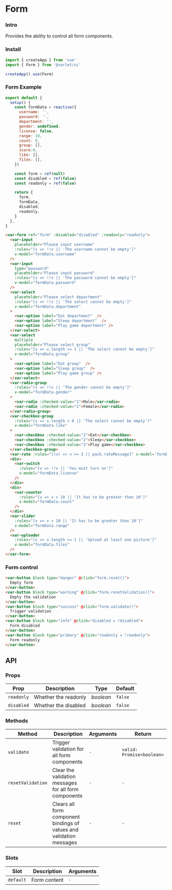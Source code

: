 # Form

### Intro

Provides the ability to control all form components.

### Install

```js
import { createApp } from 'vue'
import { Form } from '@varlet/ui'

createApp().use(Form)
```

### Form Example

```js
export default {
  setup() {
    const formData = reactive({
      username: '',
      password: '',
      department: '',
      gender: undefined,
      license: false,
      range: 10,
      count: 0,
      group: [],
      score:0,
      like: [],
      files: [],
    })

    const form = ref(null)
    const disabled = ref(false)
    const readonly = ref(false)

    return {
      form,
      formData,
      disabled,
      readonly,
    }
  },
}
```

```html
<var-form ref="form" :disabled="disabled" :readonly="readonly">
  <var-input
    placeholder="Please input username"
    :rules="[v => !!v || 'The username cannot be empty']"
    v-model="formData.username"
  />
  <var-input
    type="password"
    placeholder="Please input password"
    :rules="[v => !!v || 'The password cannot be empty']"
    v-model="formData.password"
  />
  <var-select
    placeholder="Please select department"
    :rules="[v => !!v || 'The select cannot be empty']"
    v-model="formData.department"
  >
    <var-option label="Eat department"  />
    <var-option label="Sleep department"  />
    <var-option label="Play game department" />
  </var-select>
  <var-select
    multiple
    placeholder="Please select group"
    :rules="[v => v.length >= 1 || 'The select cannot be empty']"
    v-model="formData.group"
  >
    <var-option label="Eat group"  />
    <var-option label="Sleep group"  />
    <var-option label="Play game group" />
  </var-select>
  <var-radio-group
    :rules="[v => !!v || 'The gender cannot be empty']"
    v-model="formData.gender"
  >
    <var-radio :checked-value="1">Male</var-radio>
    <var-radio :checked-value="2">Female</var-radio>
  </var-radio-group>
  <var-checkbox-group
    :rules="[v => v.length > 0 || 'The select cannot be empty']"
    v-model="formData.like"
  >
    <var-checkbox :checked-value="1">Eat</var-checkbox>
    <var-checkbox :checked-value="2">Sleep</var-checkbox>
    <var-checkbox :checked-value="3">Play game</var-checkbox>
  </var-checkbox-group>
  <var-rate :rules="[(v) => v >= 3 || pack.rateMessage]" v-model='formData.score' />
  <div>
    <var-switch
      :rules="[v => !!v || 'You must turn on']"
      v-model="formData.license"
    />
  </div>
  <div>
    <var-counter
      :rules="[v => v > 10 || 'It has to be greater than 10']"
      v-model="formData.count"
    />
  </div>
  <var-slider
    :rules="[v => v > 10 || 'It has to be greater than 10']"
    v-model="formData.range"
  />
  <var-uploader
    :rules="[v => v.length >= 1 || 'Upload at least one picture']"
    v-model="formData.files"
  />
</var-form>
```

### Form control

```html
<var-button block type="danger" @click="form.reset()">
  Empty form
</var-button>
<var-button block type="warning" @click="form.resetValidation()">
  Empty the validation
</var-button>
<var-button block type="success" @click="form.validate()">
  Trigger validation
</var-button>
<var-button block type="info" @click="disabled = !disabled">
  Form disabled
</var-button>
<var-button block type="primary" @click="readonly = !readonly">
  Form readonly
</var-button>
```

## API

### Props

| Prop | Description | Type | Default | 
| --- | --- | --- | --- | 
| `readonly` | Whether the readonly | _boolean_ | `false` |
| `disabled` | Whether the disabled | _boolean_ | `false` |

### Methods

| Method | Description | Arguments | Return |
| --- | --- | --- | --- |
| `validate` | Trigger validation for all form components | `-` | `valid: Promise<boolean>` |
| `resetValidation` | Clear the validation messages for all form components | `-` | `-` |
| `reset` | Clears all form component bindings of values and validation messages | `-` | `-` |

### Slots

| Slot | Description | Arguments |
| --- | --- | --- |
| `default` | Form content | `-` |